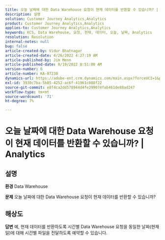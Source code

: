 ```yaml
---
title: 오늘 날짜에 대한 Data Warehouse 요청이 현재 데이터를 반환할 수 있습니까? | Analytics
description: 설명
solution: Customer Journey Analytics,Analytics
product: Customer Journey Analytics,Analytics
applies-to: Customer Journey Analytics,Analytics
keywords: KCS, Data Warehouse, 요청, 현재, 데이터, 오늘, 날짜, Analytics
resolution: Resolution
internal-notes: null
bug: false
article-created-by: Vidur Bhatnagar
article-created-date: 4/26/2022 4:27:19 AM
article-published-by: Jim Menn
article-published-date: 8/19/2022 8:51:00 AM
version-number: 6
article-number: KA-07230
dynamics-url: https://adobe-ent.crm.dynamics.com/main.aspx?forceUCI=1&pagetype=entityrecord&etn=knowledgearticle&id=2f170927-19c5-ec11-a7b6-0022480a1004
exl-id: 3930c7ba-5b85-4252-ac6f-41961c088f22
source-git-commit: e8f4ca2dd578944d4fe399074fab461de88ad247
workflow-type: tm+mt
source-wordcount: '71'
ht-degree: 7%

---
```


# 오늘 날짜에 대한 Data Warehouse 요청이 현재 데이터를 반환할 수 있습니까? | Analytics

## 설명


<b>환경</b>
Data Warehouse

<b>문제</b>
오늘 날짜에 대한 Data Warehouse 요청이 현재 데이터를 반환할 수 있습니까?


## 해상도


<b>답변</b>
예, 현재 데이터를 반환하도록 시간별 Data Warehouse 요청을 동일한 날짜(현재 일)에 대해 시간별 파일을 전달하도록 예약할 수 있습니다.
